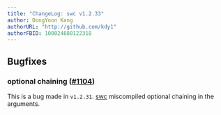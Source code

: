 ```yaml
---
title: "ChangeLog: swc v1.2.33"
author: DongYoon Kang
authorURL: "http://github.com/kdy1"
authorFBID: 100024888122318
---
```


## Bugfixes

### optional chaining ([#1104](https://github.com/swc-project/swc/pull/1104))

This is a bug made in `v1.2.31`. [swc][] miscompiled optional chaining in the arguments.

[swc]: https://swc.rs
